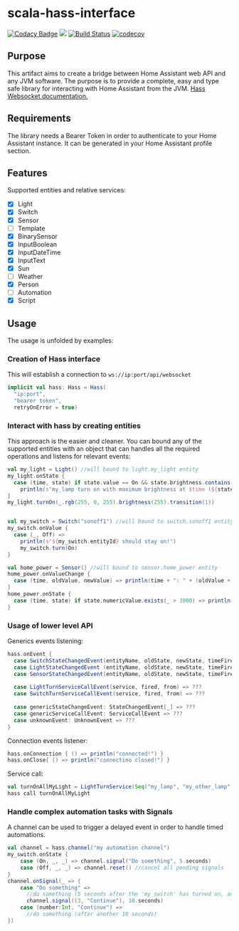 # scala-hass-interface
[![Codacy Badge](https://api.codacy.com/project/badge/Grade/970cd0da136b45b3b221c92c925635c1)](https://app.codacy.com/manual/edobrb/scala-hass-interface?utm_source=github.com&utm_medium=referral&utm_content=edobrb/scala-hass-interface&utm_campaign=Badge_Grade_Dashboard)
[![](https://jitpack.io/v/edobrb/scala-hass-interface.svg)](https://jitpack.io/#edobrb/scala-hass-interface)
[![Build Status](https://travis-ci.com/edobrb/scala-hass-interface.svg?branch=master)](https://travis-ci.com/edobrb/scala-hass-interface)
[![codecov](https://codecov.io/gh/edobrb/scala-hass-interface/branch/master/graph/badge.svg)](https://codecov.io/gh/edobrb/scala-hass-interface)
## Purpose
This artifact aims to create a bridge between Home Assistant web API and any JVM software.
The purpose is to provide a complete, easy and type safe library for interacting with Home Assistant from the JVM.
[Hass Websocket documentation.](https://developers.home-assistant.io/docs/api/websocket/)

## Requirements
The library needs a Bearer Token in order to authenticate to your Home Assistant instance. It can be generated in your Home Assistant profile section.

## Features

Supported entities and relative services:
 - [x] Light
 - [x] Switch
 - [x] Sensor
 - [ ] Template
 - [x] BinarySensor
 - [x] InputBoolean
 - [x] InputDateTime
 - [x] InputText
 - [x] Sun
 - [ ] Weather
 - [x] Person
 - [ ] Automation
 - [x] Script

## Usage

The usage is unfolded by examples:

### Creation of Hass interface
This will establish a connection to `ws://ip:port/api/websocket`
```scala
implicit val hass: Hass = Hass(
  "ip:port", 
  "bearer token", 
  retryOnError = true) 
```

### Interact with hass by creating entities
This approach is the easier and cleaner. You can bound any of the supported entities with an object that can handles all the required operations and listens for relevant events:
```scala
val my_light = Light() //will bound to light.my_light entity
my_light.onState {
  case (time, state) if state.value == On && state.brightness.contains(255) =>
    println(s"my_lamp turn on with maximum brightness at $time (${state.rgb})")
}
my_light.turnOn(_.rgb(255, 0, 255).brightness(255).transition(1))


val my_switch = Switch("sonoff1") //will bound to switch.sonoff1 entity
my_switch.onValue {
  case (_, Off) =>
    println(s"${my_switch.entityId} should stay on!")
    my_switch.turn(On)
}

val home_power = Sensor() //will bound to sensor.home_power entity
home_power.onValueChange {
  case (time, oldValue, newValue) => println(time + ": " + (oldValue + " -> " + newValue))
}
home_power.onState {
  case (time, state) if state.numericValue.exists(_ > 3000) => println("Power exceed limit!")
}
```

### Usage of lower level API
Generics events listening:
```scala
hass.onEvent {
  case SwitchStateChangedEvent(entityName, oldState, newState, timeFired, origin) => ???
  case LightStateChangedEvent (entityName, oldState, newState, timeFired, origin) => ???
  case SensorStateChangedEvent(entityName, oldState, newState, timeFired, origin) => ???
 
  case LightTurnServiceCallEvent(service, fired, from) => ???
  case SwitchTurnServiceCallEvent(service, fired, from) => ???
 
  case genericStateChangeEvent: StateChangedEvent[_] => ???
  case genericServiceCallEvent: ServiceCallEvent => ???
  case unknownEvent: UnknownEvent => ???
}
```
Connection events listener:
```scala
hass.onConnection { () => println("connected!") }
hass.onClose{ () => println("connectino closed!") }
```
Service call:
```scala
val turnOnAllMyLight = LightTurnService(Seq("my_lamp", "my_other_lamp"), On).brightness(255)
hass call turnOnAllMyLight
```

### Handle complex automation tasks with Signals
A channel can be used to trigger a delayed event in order to handle timed automations.
```scala
val channel = hass.channel("my automation channel")
my_switch.onState {
    case (On, _, _) => channel.signal("Do something", 5.seconds)
    case (Off, _, _) => channel.reset() //cancel all pending signals
}
channel.onSignal(_ => {
    case "Do something" => 
      //do something (5 seconds after the 'my_switch' has turned on, and still on)
      channel.signal((3, "Continue"), 10.seconds)
    case (number:Int, "Continue") => 
      //do something (after another 10 seconds)
})
```